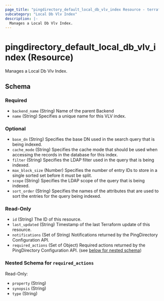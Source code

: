 ```yaml
---
page_title: "pingdirectory_default_local_db_vlv_index Resource - terraform-provider-pingdirectory"
subcategory: "Local Db Vlv Index"
description: |-
  Manages a Local Db Vlv Index.
---
```


# pingdirectory_default_local_db_vlv_index (Resource)

Manages a Local Db Vlv Index.



<!-- schema generated by tfplugindocs -->
## Schema

### Required

- `backend_name` (String) Name of the parent Backend
- `name` (String) Specifies a unique name for this VLV index.

### Optional

- `base_dn` (String) Specifies the base DN used in the search query that is being indexed.
- `cache_mode` (String) Specifies the cache mode that should be used when accessing the records in the database for this index.
- `filter` (String) Specifies the LDAP filter used in the query that is being indexed.
- `max_block_size` (Number) Specifies the number of entry IDs to store in a single sorted set before it must be split.
- `scope` (String) Specifies the LDAP scope of the query that is being indexed.
- `sort_order` (String) Specifies the names of the attributes that are used to sort the entries for the query being indexed.

### Read-Only

- `id` (String) The ID of this resource.
- `last_updated` (String) Timestamp of the last Terraform update of this resource.
- `notifications` (Set of String) Notifications returned by the PingDirectory Configuration API.
- `required_actions` (Set of Object) Required actions returned by the PingDirectory Configuration API. (see [below for nested schema](#nestedatt--required_actions))

<a id="nestedatt--required_actions"></a>
### Nested Schema for `required_actions`

Read-Only:

- `property` (String)
- `synopsis` (String)
- `type` (String)



